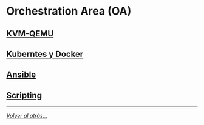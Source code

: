 # Orchestration Area (OA)

## [KVM-QEMU](./kvmQemu.md)
## [Kuberntes y Docker](./kubernetes/kubernetes.md)
## [Ansible](./ansible.md)
## [Scripting](./kvmQemu.md)

________________________________________
*[Volver al atrás...](../README.md)*